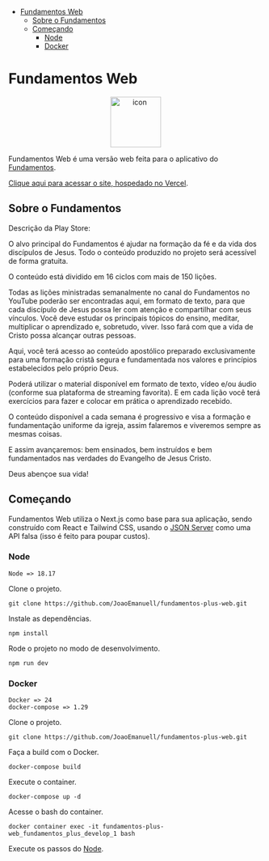 - [Fundamentos Web](#fundamentos-web)
  - [Sobre o Fundamentos](#sobre-o-fundamentos)
  - [Começando](#começando)
    - [Node](#node)
    - [Docker](#docker)


# Fundamentos Web

<p align="center">
  <img src="https://raw.githubusercontent.com/JoaoEmanuell/fundamentos-plus-web/master/src/app/favicon.ico" alt="icon" width="100px"/>
</p>

Fundamentos Web é uma versão web feita para o aplicativo do [Fundamentos](https://play.google.com/store/apps/details?id=com.fundamentos.app&pcampaignid=web_share).

[Clique aqui para acessar o site, hospedado no Vercel](https://fundamentos-plus-web.vercel.app/).

## Sobre o Fundamentos

Descrição da Play Store:

O alvo principal do Fundamentos é ajudar na formação da fé e da vida dos discípulos de Jesus. Todo o conteúdo produzido no projeto será acessível de forma gratuita.

O conteúdo está dividido em 16 ciclos com mais de 150 lições.

Todas as lições ministradas semanalmente no canal do Fundamentos no YouTube poderão ser encontradas aqui, em formato de texto, para que cada discípulo de Jesus possa ler com atenção e compartilhar com seus vínculos.
Você deve estudar os principais tópicos do ensino, meditar, multiplicar o aprendizado e, sobretudo, viver. Isso fará com que a vida de Cristo possa alcançar outras pessoas.

Aqui, você terá acesso ao conteúdo apostólico preparado exclusivamente para uma formação cristã segura e fundamentada nos valores e princípios estabelecidos pelo próprio Deus.

Poderá utilizar o material disponível em formato de texto, vídeo e/ou áudio (conforme sua plataforma de streaming favorita). E em cada lição você terá exercícios para fazer e colocar em prática o aprendizado recebido.

O conteúdo disponível a cada semana é progressivo e visa a formação e fundamentação uniforme da igreja, assim falaremos e viveremos sempre as mesmas coisas.

E assim avançaremos: bem ensinados, bem instruídos e bem fundamentados nas verdades do Evangelho de Jesus Cristo.

Deus abençoe sua vida!

## Começando

Fundamentos Web utiliza o Next.js como base para sua aplicação, sendo construído com React e Tailwind CSS, usando o [JSON Server](https://www.freecodecamp.org/news/json-server-for-frontend-development/) como uma API falsa (isso é feito para poupar custos).

### Node

```
Node => 18.17
```

Clone o projeto.

```
git clone https://github.com/JoaoEmanuell/fundamentos-plus-web.git
```

Instale as dependências.

```
npm install
```

Rode o projeto no modo de desenvolvimento.

```
npm run dev
```

### Docker

```
Docker => 24
docker-compose => 1.29
```

Clone o projeto.

```
git clone https://github.com/JoaoEmanuell/fundamentos-plus-web.git
```

Faça a build com o Docker.

```
docker-compose build
```

Execute o container.

```
docker-compose up -d
```

Acesse o bash do container.

```
docker container exec -it fundamentos-plus-web_fundamentos_plus_develop_1 bash
```

Execute os passos do [Node](#node).

